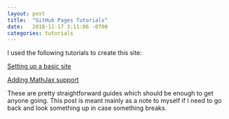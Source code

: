 ```yaml
---
layout: post
title:  "GitHub Pages Tutorials"
date:   2018-11-17 3:11:06 -0700
categories: tutorials
---
```

I used the following tutorials to create this site:

[Setting up a basic site]

[Adding MathJax support] 

These are pretty straightforward guides which should be enough to get anyone going. This post is meant mainly as a note to myself if I need to go back and look something up in case something breaks.

[Adding MathJax support]: http://sgeos.github.io/github/jekyll/2016/08/21/adding_mathjax_to_a_jekyll_github_pages_blog.html
[Setting up a basic site]: https://programminghistorian.org/en/lessons/building-static-sites-with-jekyll-github-pages

